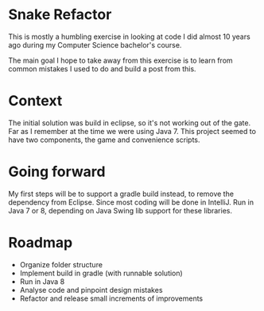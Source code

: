 # Snake Refactor

This is mostly a humbling exercise in looking at code I did almost 10 years ago during my Computer Science bachelor's course.

The main goal I hope to take away from this exercise is to learn from common mistakes I used to do and build a post from this.

# Context

The initial solution was build in eclipse, so it's not working out of the gate.
Far as I remember at the time we were using Java 7.
This project seemed to have two components, the game and convenience scripts.

# Going forward

My first steps will be to support a gradle build instead, to remove the dependency from Eclipse.
Since most coding will be done in IntelliJ. 
Run in Java 7 or 8, depending on Java Swing lib support for these libraries.

# Roadmap

* Organize folder structure
* Implement build in gradle (with runnable solution)
* Run in Java 8
* Analyse code and pinpoint design mistakes
* Refactor and release small increments of improvements